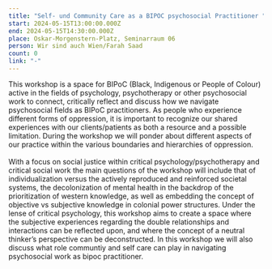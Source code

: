 ```yaml
---
title: "Self- und Community Care as a BIPOC psychosocial Practitioner "
start: 2024-05-15T13:00:00.000Z
end: 2024-05-15T14:30:00.000Z
place: Oskar-Morgenstern-Platz, Seminarraum 06
person: Wir sind auch Wien/Farah Saad
count: 0
link: "-"
---
```

<!--StartFragment-->

This workshop is a space for BIPoC (Black, Indigenous or People of Colour) active in the fields of psychology, psychotherapy or other psychosocial work to connect, critically reflect and discuss how we navigate psychosocial fields as BIPoC practitioners. As people who experience different forms of oppression, it is important to recognize our shared experiences with our clients/patients as both a resource and a possible limitation. During the workshop we will ponder about different aspects of our practice within the various boundaries and hierarchies of oppression.\
\
With a focus on social justice within critical psychology/psychotherapy and critical social work the main questions of the workshop will include that of individualization versus the actively reproduced and reinforced societal systems, the decolonization of mental health in the backdrop of the prioritization of western knowledge, as well as embedding the concept of objective vs subjective knowledge in colonial power structures. Under the lense of critical psychology, this workshop aims to create a space where the subjective experiences regarding the double relationships and interactions can be reflected upon, and where the concept of a neutral thinker’s perspective can be deconstructed. In this workshop we will also discuss what role communtiy and self care can play in navigating psychosocial work as bipoc practitioner.

<!--EndFragment-->